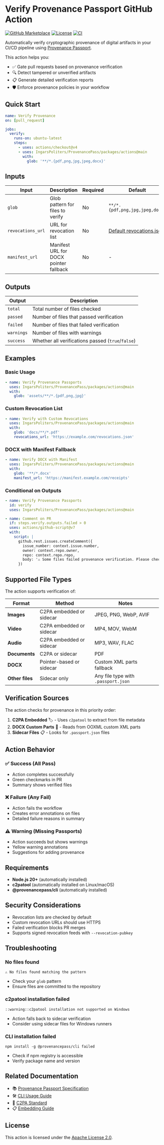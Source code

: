# Verify Provenance Passport GitHub Action

[![GitHub Marketplace](https://img.shields.io/badge/GitHub-Marketplace-blue)](https://github.com/marketplace/actions/verify-provenance-passport)
[![License](https://img.shields.io/github/license/IngarsPoliters/ProvenancePass)](https://github.com/IngarsPoliters/ProvenancePass/blob/main/LICENSE)
[![CI](https://github.com/IngarsPoliters/ProvenancePass/workflows/CI/badge.svg)](https://github.com/IngarsPoliters/ProvenancePass/actions)

Automatically verify cryptographic provenance of digital artifacts in your CI/CD pipeline using [Provenance Passport](https://github.com/IngarsPoliters/ProvenancePass).

This action helps you:
- ✅ Gate pull requests based on provenance verification
- 🔍 Detect tampered or unverified artifacts
- 📋 Generate detailed verification reports
- 🛡️ Enforce provenance policies in your workflow

## Quick Start

```yaml
name: Verify Provenance
on: [pull_request]

jobs:
  verify:
    runs-on: ubuntu-latest
    steps:
      - uses: actions/checkout@v4
      - uses: IngarsPoliters/ProvenancePass/packages/actions@main
        with:
          glob: '**/*.{pdf,png,jpg,jpeg,docx}'
```

## Inputs

| Input | Description | Required | Default |
|-------|-------------|----------|---------|
| `glob` | Glob pattern for files to verify | No | `**/*.{pdf,png,jpg,jpeg,docx}` |
| `revocations_url` | URL for revocation list | No | [Default revocations.json](https://raw.githubusercontent.com/IngarsPoliters/ProvenancePass/main/docs/spec/revocations.json) |
| `manifest_url` | Manifest URL for DOCX pointer fallback | No | - |

## Outputs

| Output | Description |
|--------|-------------|
| `total` | Total number of files checked |
| `passed` | Number of files that passed verification |
| `failed` | Number of files that failed verification |
| `warnings` | Number of files with warnings |
| `success` | Whether all verifications passed (`true`/`false`) |

## Examples

### Basic Usage

```yaml
- name: Verify Provenance Passports
  uses: IngarsPoliters/ProvenancePass/packages/actions@main
  with:
    glob: 'assets/**/*.{pdf,png,jpg}'
```

### Custom Revocation List

```yaml
- name: Verify with Custom Revocations
  uses: IngarsPoliters/ProvenancePass/packages/actions@main
  with:
    glob: 'docs/**/*.pdf'
    revocations_url: 'https://example.com/revocations.json'
```

### DOCX with Manifest Fallback

```yaml
- name: Verify DOCX with Manifest
  uses: IngarsPoliters/ProvenancePass/packages/actions@main
  with:
    glob: '**/*.docx'
    manifest_url: 'https://manifest.example.com/receipts'
```

### Conditional on Outputs

```yaml
- name: Verify Provenance Passports
  id: verify
  uses: IngarsPoliters/ProvenancePass/packages/actions@main

- name: Comment on PR
  if: steps.verify.outputs.failed > 0
  uses: actions/github-script@v7
  with:
    script: |
      github.rest.issues.createComment({
        issue_number: context.issue.number,
        owner: context.repo.owner,
        repo: context.repo.repo,
        body: '⚠️ Some files failed provenance verification. Please check the action logs.'
      })
```

## Supported File Types

The action supports verification of:

| Format | Method | Notes |
|--------|--------|-------|
| **Images** | C2PA embedded or sidecar | JPEG, PNG, WebP, AVIF |
| **Video** | C2PA embedded or sidecar | MP4, MOV, WebM |
| **Audio** | C2PA embedded or sidecar | MP3, WAV, FLAC |
| **Documents** | C2PA or sidecar | PDF |
| **DOCX** | Pointer-based or sidecar | Custom XML parts fallback |
| **Other files** | Sidecar only | Any file type with `.passport.json` |

## Verification Sources

The action checks for provenance in this priority order:

1. **C2PA Embedded** 🏷️ - Uses `c2patool` to extract from file metadata
2. **DOCX Custom Parts** 📄 - Reads from OOXML custom XML parts  
3. **Sidecar Files** 📋 - Looks for `.passport.json` files

## Action Behavior

### ✅ Success (All Pass)
- Action completes successfully
- Green checkmarks in PR
- Summary shows verified files

### ❌ Failure (Any Fail)
- Action fails the workflow
- Creates error annotations on files
- Detailed failure reasons in summary

### ⚠️ Warning (Missing Passports)
- Action succeeds but shows warnings
- Yellow warning annotations
- Suggestions for adding provenance

## Requirements

- **Node.js 20+** (automatically installed)
- **c2patool** (automatically installed on Linux/macOS)
- **@provenancepass/cli** (automatically installed)

## Security Considerations

- Revocation lists are checked by default
- Custom revocation URLs should use HTTPS
- Failed verification blocks PR merges
- Supports signed revocation feeds with `--revocation-pubkey`

## Troubleshooting

### No files found
```
⚠️ No files found matching the pattern
```
- Check your `glob` pattern
- Ensure files are committed to the repository

### c2patool installation failed
```
::warning::c2patool installation not supported on Windows
```
- Action falls back to sidecar verification
- Consider using sidecar files for Windows runners

### CLI installation failed
```
npm install -g @provenancepass/cli failed
```
- Check if npm registry is accessible
- Verify package name and version

## Related Documentation

- 📚 [Provenance Passport Specification](https://github.com/IngarsPoliters/ProvenancePass/blob/main/docs/spec/)
- 🛠️ [CLI Usage Guide](https://github.com/IngarsPoliters/ProvenancePass/tree/main/packages/cli)
- 🔗 [C2PA Standard](https://c2pa.org/)
- 📋 [Embedding Guide](https://github.com/IngarsPoliters/ProvenancePass/blob/main/docs/spec/embedding.md)

## License

This action is licensed under the [Apache License 2.0](https://github.com/IngarsPoliters/ProvenancePass/blob/main/LICENSE).